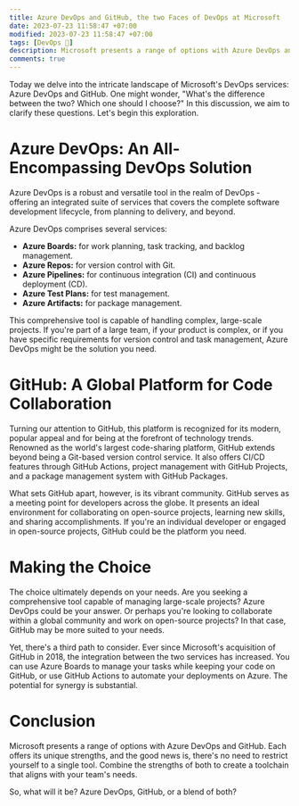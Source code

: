 ```yaml
---
title: Azure DevOps and GitHub, the two Faces of DevOps at Microsoft
date: 2023-07-23 11:58:47 +07:00
modified: 2023-07-23 11:58:47 +07:00
tags: [DevOps 🔄]
description: Microsoft presents a range of options with Azure DevOps and GitHub. Each offers its unique strengths, and the good news is, there's no need to restrict yourself to a single tool.
comments: true
---
```


Today we delve into the intricate landscape of Microsoft's DevOps services: Azure DevOps and GitHub. One might wonder, "What's the difference between the two? Which one should I choose?" In this discussion, we aim to clarify these questions. Let's begin this exploration.

# Azure DevOps: An All-Encompassing DevOps Solution

Azure DevOps is a robust and versatile tool in the realm of DevOps - offering an integrated suite of services that covers the complete software development lifecycle, from planning to delivery, and beyond.

Azure DevOps comprises several services:

- **Azure Boards:** for work planning, task tracking, and backlog management.
- **Azure Repos:** for version control with Git.
- **Azure Pipelines:** for continuous integration (CI) and continuous deployment (CD).
- **Azure Test Plans:** for test management.
- **Azure Artifacts:** for package management.

This comprehensive tool is capable of handling complex, large-scale projects. If you're part of a large team, if your product is complex, or if you have specific requirements for version control and task management, Azure DevOps might be the solution you need.

# GitHub: A Global Platform for Code Collaboration

Turning our attention to GitHub, this platform is recognized for its modern, popular appeal and for being at the forefront of technology trends. Renowned as the world's largest code-sharing platform, GitHub extends beyond being a Git-based version control service. It also offers CI/CD features through GitHub Actions, project management with GitHub Projects, and a package management system with GitHub Packages.

What sets GitHub apart, however, is its vibrant community. GitHub serves as a meeting point for developers across the globe. It presents an ideal environment for collaborating on open-source projects, learning new skills, and sharing accomplishments. If you're an individual developer or engaged in open-source projects, GitHub could be the platform you need.

# Making the Choice

The choice ultimately depends on your needs. Are you seeking a comprehensive tool capable of managing large-scale projects? Azure DevOps could be your answer. Or perhaps you're looking to collaborate within a global community and work on open-source projects? In that case, GitHub may be more suited to your needs.

Yet, there's a third path to consider. Ever since Microsoft's acquisition of GitHub in 2018, the integration between the two services has increased. You can use Azure Boards to manage your tasks while keeping your code on GitHub, or use GitHub Actions to automate your deployments on Azure. The potential for synergy is substantial.

# Conclusion

Microsoft presents a range of options with Azure DevOps and GitHub. Each offers its unique strengths, and the good news is, there's no need to restrict yourself to a single tool. Combine the strengths of both to create a toolchain that aligns with your team's needs.

So, what will it be? Azure DevOps, GitHub, or a blend of both?

